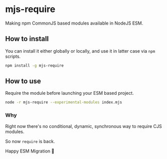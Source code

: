 # mjs-require
Making npm CommonJS based modules available in NodeJS ESM.

## How to install
You can install it either globally or locally, and use it in latter case via `npm` scripts.
```sh
npm install -g mjs-require
```

## How to use
Require the module before launching your ESM based project.
```sh
node -r mjs-require --experimental-modules index.mjs
```

### Why
Right now there's no conditional, dynamic, synchronous way to require CJS modules.

So now `require` is back.

Happy ESM Migration 🎉